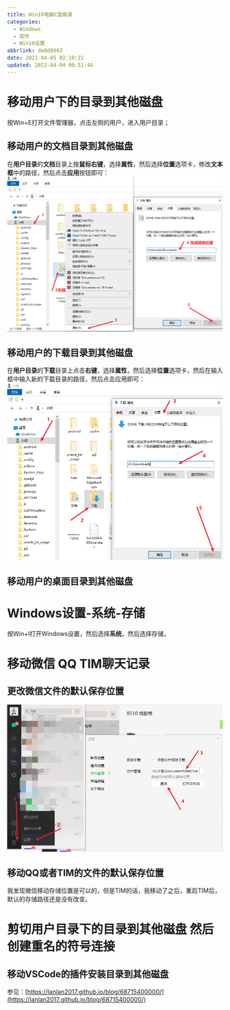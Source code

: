 ```yaml
---
title: Win10电脑C盘瘦身
categories: 
  - Windows
  - 软件
  - Win10设置
abbrlink: de0d0943
date: 2021-04-05 02:10:22
updated: 2022-04-04 00:51:44
---
```

# 移动用户下的目录到其他磁盘
按Win+E打开文件管理器，点击左侧的用户，进入用户目录；
## 移动用户的文档目录到其他磁盘
在**用户目录**的**文档**目录上按**鼠标右键**，选择**属性**，然后选择**位置**选项卡，修改**文本框**中的路径，然后点击**应用**按钮即可：
![](https://raw.githubusercontent.com/lanlan2017/images/master/Blog/Windows/Software/Win10Settings/ComputerCDiskSlimming/2.png)

## 移动用户的下载目录到其他磁盘
在**用户目录**的**下载**目录上点击**右键**，选择**属性**，然后选择**位置**选项卡，然后在输入框中输入新的下载目录的路径，然后点击应用即可：
![](https://raw.githubusercontent.com/lanlan2017/images/master/Blog/Windows/Software/Win10Settings/ComputerCDiskSlimming/1.png)

## 移动用户的桌面目录到其他磁盘
# Windows设置-系统-存储
按Win+I打开Windows设置，然后选择**系统**，然后选择存储，

# 移动微信 QQ TIM聊天记录
## 更改微信文件的默认保存位置
![](https://raw.githubusercontent.com/lanlan2017/images/master/Blog/Windows/Software/Win10Settings/ComputerCDiskSlimming/3.png)

## 移动QQ或者TIM的文件的默认保存位置
我发现微信移动存储位置是可以的，但是TIM的话，我移动了之后，重启TIM后，默认的存储路径还是没有改变。
# 剪切用户目录下的目录到其他磁盘 然后创建重名的符号连接
## 移动VSCode的插件安装目录到其他磁盘
参见：[https://lanlan2017.github.io/blog/68715400000/](https://lanlan2017.github.io/blog/68715400000/)

<!-- Blog/Windows/Software/Win10Settings/ComputerCDiskSlimming/ -->
